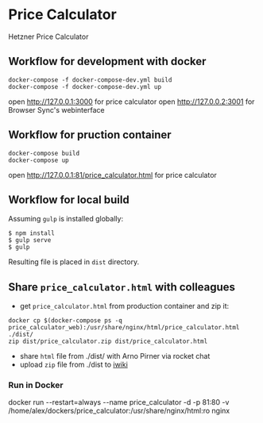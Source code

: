 # Price Calculator

Hetzner Price Calculator

## Workflow for development with docker

```
docker-compose -f docker-compose-dev.yml build
docker-compose -f docker-compose-dev.yml up
```

open http://127.0.0.1:3000 for price calculator
open http://127.0.0.2:3001 for Browser Sync's webinterface

## Workflow for pruction container

```
docker-compose build
docker-compose up
```

open http://127.0.0.1:81/price_calculator.html for price calculator

## Workflow for local build

Assuming `gulp` is installed globally:

    $ npm install
    $ gulp serve
    $ gulp

Resulting file is placed in `dist` directory.

## Share `price_calculator.html` with colleagues

* get `price_calculator.html` from production container and zip it:

```console
docker cp $(docker-compose ps -q price_calculator_web):/usr/share/nginx/html/price_calculator.html ./dist/
zip dist/price_calculator.zip dist/price_calculator.html
```

* share `html` file from ./dist/ with Arno Pirner via rocket chat
* upload `zip` file from ./dist to [iwiki](https://iwiki.hetzner.de/Datei:price_calculator.zip)


### Run in Docker

docker run --restart=always --name price_calculator -d -p 81:80 -v /home/alex/dockers/price_calculator:/usr/share/nginx/html:ro nginx
